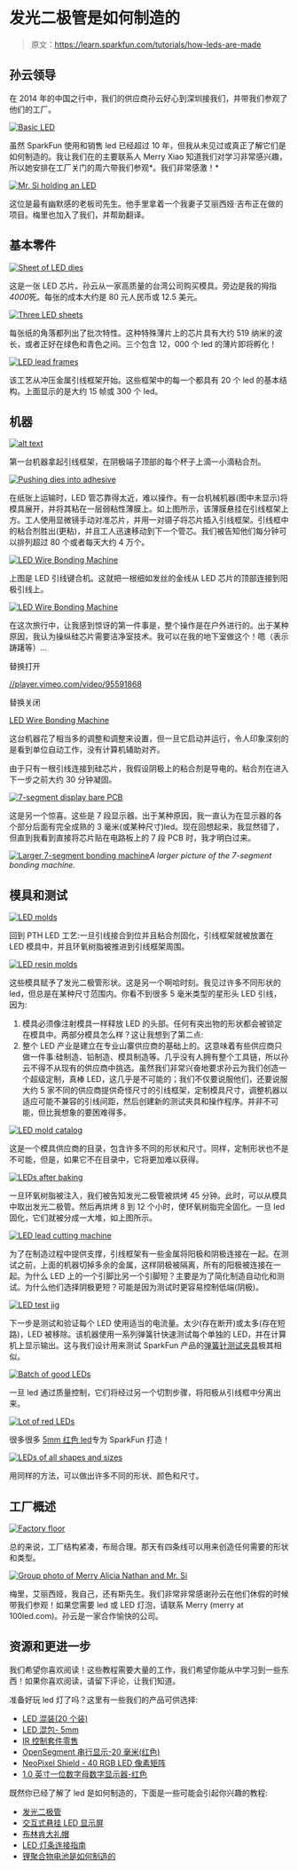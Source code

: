 # 发光二极管是如何制造的

> 原文：<https://learn.sparkfun.com/tutorials/how-leds-are-made>

## 孙云领导

在 2014 年的中国之行中，我们的供应商孙云好心到深圳接我们，并带我们参观了他们的工厂。

[![Basic LED](img/e9dc1e615c5631fb8f19a51da001fb03.png)](https://cdn.sparkfun.com/assets/learn_tutorials/2/3/3/thumb.jpg)

虽然 SparkFun 使用和销售 led 已经超过 10 年，但我从未见过或真正了解它们是如何制造的。我让我们在的主要联系人 Merry Xiao 知道我们对学习非常感兴趣，所以她安排在工厂关门的周六带我们参观*。我们非常感激！*

[![Mr. Si holding an LED](img/f8d013f16d8660861ef4aa766073bc60.png)](https://cdn.sparkfun.com/assets/learn_tutorials/2/3/3/LED_Manufacture_1.jpg)

这位是最有幽默感的老板司先生。他手里拿着一个我妻子艾丽西娅·吉布正在做的项目。梅里也加入了我们，并帮助翻译。

## 基本零件

[![Sheet of LED dies](img/7c00cf5f74e39062da17a693c69ebb63.png)](https://cdn.sparkfun.com/assets/learn_tutorials/2/3/3/LED_Manufacture_2.jpg)

这是一张 LED 芯片。孙云从一家高质量的台湾公司购买模具。旁边是我的拇指*4000*死。每张的成本大约是 80 元人民币或 12.5 美元。

[![Three LED sheets](img/7b9f1695897397c5e2c1d74781724cd0.png)](https://cdn.sparkfun.com/assets/learn_tutorials/2/3/3/LED_Manufacture_3.jpg)

每张纸的角落都列出了批次特性。这种特殊薄片上的芯片具有大约 519 纳米的波长，或者正好在绿色和青色之间。三个包含 12，000 个 led 的薄片即将孵化！

[![LED lead frames](img/c61faca0a01e88fd3392424f121cf498.png)](https://cdn.sparkfun.com/assets/learn_tutorials/2/3/3/LED_Manufacture_5.jpg)

该工艺从冲压金属引线框架开始。这些框架中的每一个都具有 20 个 led 的基本结构。上面显示的是大约 15 帧或 300 个 led。

## 机器

[![alt text](img/00d183828b6d318aa2921c6c5d65069b.png)](https://cdn.sparkfun.com/assets/learn_tutorials/2/3/3/LED_Manufacture_4.jpg)

第一台机器拿起引线框架，在阴极端子顶部的每个杯子上滴一小滴粘合剂。

[![Pushing dies into adhesive](img/734ac74ad70aeacd272d0166c93e226f.png)](https://cdn.sparkfun.com/assets/learn_tutorials/2/3/3/LED_Manufacture_7.jpg)

在纸张上运输时，LED 管芯靠得太近，难以操作。有一台机械机器(图中未显示)将模具展开，并将其粘在一层弱粘性薄膜上。如上图所示，该薄膜悬挂在引线框架上方。工人使用显微镜手动对准芯片，并用一对镊子将芯片插入引线框架。引线框中的粘合剂胜出(更粘)，并且工人迅速移动到下一个管芯。我们被告知他们每分钟可以排列超过 80 个或者每天大约 4 万个。

[![LED Wire Bonding Machine](img/7d875ab65060cec2b0c76861e9114bff.png)](https://cdn.sparkfun.com/assets/learn_tutorials/2/3/3/LED_Manufacture_9.jpg)

上图是 LED 引线键合机。这就把一根细如发丝的金线从 LED 芯片的顶部连接到阳极引线上。

[![LED Wire Bonding Machine](img/5e90af9f56920683f0f8da7f6b9b6085.png)](https://cdn.sparkfun.com/assets/learn_tutorials/2/3/3/LED_Manufacture_8.jpg)

在这次旅行中，让我感到惊讶的第一件事是，整个操作是在户外进行的。出于某种原因，我认为操纵硅芯片需要洁净室技术。我可以在我的地下室做这个！嗯（表示踌躇等）...

替换打开

[//player.vimeo.com/video/95591868](//player.vimeo.com/video/95591868)

替换关闭

[LED Wire Bonding Machine](http://vimeo.com/95591868)

这台机器花了相当多的调整和调整来设置，但一旦它启动并运行，令人印象深刻的是看到单位自动工作，没有计算机辅助对齐。

由于只有一根引线连接到硅芯片，我假设阴极上的粘合剂是导电的。粘合剂在进入下一步之前大约 30 分钟凝固。

[![7-segment display bare PCB](img/c0a0052f6e25f3eb289f892e7234c308.png)](https://cdn.sparkfun.com/assets/learn_tutorials/2/3/3/LED_Manufacture_10.jpg)

这是另一个惊喜。这些是 7 段显示器。出于某种原因，我一直认为在显示器的各个部分后面有完全成熟的 3 毫米(或某种尺寸)led。现在回想起来，我显然错了，但直到我看到直接将芯片贴在电路板上的 7 段 PCB 时，我才明白过来。

[![Larger 7-segment bonding machine](img/a5af6ede335b38bec64e28f720637011.png)](https://cdn.sparkfun.com/assets/learn_tutorials/2/3/3/LED_Manufacture_11.jpg)*A larger picture of the 7-segment bonding machine.*

## 模具和测试

[![LED molds](img/f2ff785efa69d469b1daacd11113c33e.png)](https://cdn.sparkfun.com/assets/learn_tutorials/2/3/3/LED_Manufacture_12.jpg)

回到 PTH LED 工艺:一旦引线接合到位并且粘合剂固化，引线框架就被放置在 LED 模具中，并且环氧树脂被推进到引线框架周围。

[![LED resin molds](img/cd7d8d38352d1393e354b54030833f49.png)](https://cdn.sparkfun.com/assets/learn_tutorials/2/3/3/LED_Manufacture_13.jpg)

这些模具赋予了发光二极管形状。这是另一个啊哈时刻。我见过许多不同形状的 led，但总是在某种尺寸范围内。你看不到很多 5 毫米类型的星形头 LED 引线，因为:

1.  模具必须像注射模具一样释放 LED 的头部。任何有突出物的形状都会被锁定在模具中。两部分模具怎么样？这让我想到了第二点:
2.  整个 LED 产业是建立在专业山寨供应商的基础上的。这意味着有些供应商只做一件事:硅制造、铅制造、模具制造等。几乎没有人拥有整个工具链，所以孙云不得不从现有的供应商中挑选。虽然我们非常兴奋地要求孙云为我们创造一个超级定制，真棒 LED，这几乎是不可能的；我们不仅要说服他们，还要说服大约 5 家不同的供应商提供奇怪尺寸的引线框架，定制模具尺寸，调整机器以适应可能不兼容的引线间距，然后创建新的测试夹具和操作程序。并非不可能，但比我想象的要困难得多。

[![LED mold catalog](img/c57ef52822924e42b7702442daa57400.png)](https://cdn.sparkfun.com/assets/learn_tutorials/2/3/3/LED_Manufacture_14.jpg)

这是一个模具供应商的目录，包含许多不同的形状和尺寸。同样，定制形状也不是不可能，但是，如果它不在目录中，它将更加难以获得。

[![LEDs after baking](img/931224e003c5b9ec37740cedc33c5765.png)](https://cdn.sparkfun.com/assets/learn_tutorials/2/3/3/LED_Manufacture_15.jpg)

一旦环氧树脂被注入，我们被告知发光二极管被烘烤 45 分钟。此时，可以从模具中取出发光二极管。然后再烘烤 8 到 12 个小时，使环氧树脂完全固化。一旦 led 固化，它们就被分成一大堆，如上图所示。

[![LED lead cutting machine](img/cedabec59ae7cac53852e17bb1e9d175.png)](https://cdn.sparkfun.com/assets/learn_tutorials/2/3/3/LED_Manufacture_16.jpg)

为了在制造过程中提供支撑，引线框架有一些金属将阳极和阴极连接在一起。在测试之前，上面的机器切掉多余的金属，这样阴极被隔离，所有的阳极被连接在一起。为什么 LED 上的一个引脚比另一个引脚短？主要是为了简化制造自动化和测试。为什么他们选择阴极更短？可能是因为测试时更容易控制低端(阴极)。

[![LED test jig](img/32e4004a09cc91a7baa1fc42c3f81208.png)](https://cdn.sparkfun.com/assets/learn_tutorials/2/3/3/LED_Manufacture_17.jpg)

下一步是测试和验证每个 LED 使用适当的电流量。太少(存在断开)或太多(存在短路)，LED 被移除。该机器使用一系列弹簧针快速测试每个单独的 LED，并在计算机上显示输出。这与我们设计用来测试 SparkFun 产品的[弹簧针测试夹具](https://learn.sparkfun.com/tutorials/constant-innovation-in-quality-control/all#the-waffle-top)极其相似。

[![Batch of good LEDs](img/c510e7a876c260aabab4607e825c9843.png)](https://cdn.sparkfun.com/assets/learn_tutorials/2/3/3/LED_Manufacture_18.jpg)

一旦 led 通过质量控制，它们将经过另一个切割步骤，将阳极从引线框中分离出来。

[![Lot of red LEDs](img/d9dd69c4d91a408737e02da7017126f4.png)](https://cdn.sparkfun.com/assets/learn_tutorials/2/3/3/LED_Manufacture_19.jpg)

很多很多 [5mm 红色 led](https://www.sparkfun.com/products/9590)专为 SparkFun 打造！

[![LEDs of all shapes and sizes](img/df158e3b3263ae66ff9767c2cac24844.png)](https://cdn.sparkfun.com/assets/learn_tutorials/2/3/3/LED_Manufacture_20.jpg)

用同样的方法，可以做出许多不同的形状、颜色和尺寸。

## 工厂概述

[![Factory floor](img/d9806a7452d985667b30d11dd6cef51a.png)](https://cdn.sparkfun.com/assets/learn_tutorials/2/3/3/LED_Manufacture_21.jpg)

总的来说，工厂结构紧凑，布局合理。那天有四条线可以用来创造任何需要的形状和类型。

[![Group photo of Merry Alicia Nathan and Mr. Si](img/e6b8e567a926f3248c289459fa5d0dee.png)](https://cdn.sparkfun.com/assets/learn_tutorials/2/3/3/LED_Manufacture_22.jpg)

梅里，艾丽西娅，我自己，还有斯先生。我们非常非常感谢孙云在他们休假的时候带我们参观！如果您需要 led 或 LED 灯泡，请联系 Merry (merry at 100led.com)。孙云是一家合作愉快的公司。

## 资源和更进一步

我们希望你喜欢阅读！这些教程需要大量的工作，我们希望你能从中学习到一些东西！如果你喜欢阅读，请留下评论，让我们知道。

准备好玩 led 灯了吗？这里有一些我们的产品可供选择:

*   [LED 混装(20 个装)](https://www.sparkfun.com/products/12062)
*   [LED 混包- 5mm](https://www.sparkfun.com/products/9881)
*   [IR 控制套件零售](https://www.sparkfun.com/products/11761)
*   [OpenSegment 串行显示-20 毫米(红色)](https://www.sparkfun.com/products/11644)
*   [NeoPixel Shield - 40 RGB LED 像素矩阵](https://www.sparkfun.com/products/12663)
*   [1.0 英寸一位数字母数字显示器-红色](https://www.sparkfun.com/products/9934)

既然你已经了解了 led 是如何制造的，下面是一些可能会引起你兴趣的教程:

*   [发光二极管](https://learn.sparkfun.com/tutorials/light-emitting-diodes-leds)
*   [交互式悬挂 LED 显示屏](https://learn.sparkfun.com/tutorials/interactive-hanging-led-array)
*   [布林肯大礼帽](https://learn.sparkfun.com/tutorials/das-blinken-top-hat)
*   [LED 灯条连接指南](https://learn.sparkfun.com/tutorials/led-light-bar-hookup)
*   [锂聚合物电池是如何制造的](https://learn.sparkfun.com/tutorials/how-lithium-polymer-batteries-are-made)